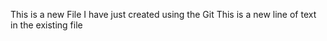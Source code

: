 This is a new File I have just created using the Git
This is a new line of text in the existing file
